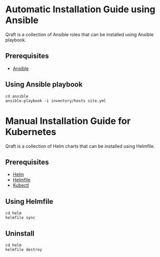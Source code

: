 # Automatic Installation Guide using Ansible
Qraft is a collection of Ansible roles that can be installed using Ansible playbook.
## Prerequisites
- [Ansible](https://docs.ansible.com/ansible/latest/installation_guide/intro_installation.html)

## Using Ansible playbook
```shell
cd ansible
ansible-playbook -i inventory/hosts site.yml
```

# Manual Installation Guide for Kubernetes
Qraft is a collection of Helm charts that can be installed using Helmfile.
## Prerequisites
- [Helm](https://helm.sh/docs/intro/install/)
- [Helmfile](https://github.com/helmfile/helmfile)
- [Kubectl](https://kubernetes.io/docs/tasks/tools/install-kubectl/)
## Using Helmfile
```shell
cd helm
helmfile sync
```
## Uninstall
```shell
cd helm
helmfile destroy
```